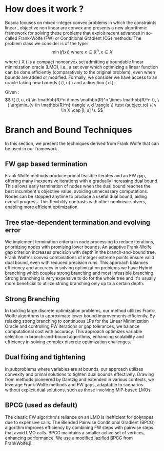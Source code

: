 # How does it work  ?

Boscia focuses on mixed-integer convex problems in which the constraints linear , objective non linear  are convex and presents a new algorithmic framework for solving these problems that exploit recent advances in so-called Frank-Wolfe (FW) or Conditional Gradient (CG) methods. The problem class we consider is of the type: 
$$
\min ( f(x) ) \text{ where } x \in \mathbb{R}^n, \, x \in X
$$

where \( X \) is a compact nonconvex set admitting a boundable linear minimization oracle (LMO), i.e., a set over which optimizing a linear function can be done efficiently (comparatively to the original problem), even when bounds are added or modified. Formally, we consider we have access to an oracle taking new bounds \( (l, u) \) and a direction \( d \):

Given : 
$$
\( (l, u, d) \in \mathbb{R}^n \times \mathbb{R}^n \times \mathbb{R}^n \),  \( \arg\min_{v \in \mathbb{R}^n} \langle v, d \rangle \) 
 \text {subject to}    \( v \in X \cap [l, u] \).
$$


# Branch and Bound Techniques 

In this section, we present the techniques derived from Frank Wolfe that can be used in our
framework .

## FW gap based termination 

Frank-Wolfe methods produce primal feasible iterates and an FW gap, offering many inexpensive iterations with a gradually increasing dual bound. This allows early termination of nodes when the dual bound reaches the best incumbent's objective value, avoiding unnecessary computations. Nodes can be stopped anytime to produce a useful dual bound, aiding overall progress. This flexibility contrasts with other nonlinear solvers, enabling more efficient optimization.

## Tree stae-dependent termination and evolving error 

We implement termination criteria in node processing to reduce iterations, prioritizing nodes with promising lower bounds. An adaptive Frank-Wolfe gap criterion increases precision with depth in the branch-and-bound tree. Frank Wolfe's convex combinations of integer extreme points ensure valid dual bound, even with reduced precision runs. This approach balances efficiency and accuracy in solving optimization problems.we have Hybrid branching which couples strong branching and most infeasible branching. Strong branching is very expensive to do for the whole tree and it's usually more beneficial to utilize strong branching only up to a certain depth.




## Strong Branching 

In tackling large discrete optimization problems, our method utilizes Frank-Wolfe algorithms to approximate lower bound improvements efficiently. By relaxing strong branching to continuous LPs for the Linear Minimization Oracle and controlling FW iterations or gap tolerances, we balance computational cost with accuracy. This approach optimizes variable selection in branch-and-bound algorithms, enhancing scalability and efficiency in solving complex discrete optimization challenges.

## Dual fixing and tightening 

In subproblems where variables are at bounds, our approach utilizes convexity and primal solutions to tighten dual bounds effectively. Drawing from methods pioneered by Dantzig and extended in various contexts, we leverage Frank-Wolfe methods and FW gaps, adaptable to scenarios without explicit dual solutions, such as those involving MIP-based LMOs.




## BPCG (used as default)

The classic FW algorithm's reliance on an LMO is inefficient for polytopes due to expensive calls. The Blended Pairwise Conditional Gradient (BPCG) algorithm improves efficiency by combining FW steps with pairwise steps that avoid LMO calls. BPCG maintains a smaller active set of vertices, enhancing performance. We use a modified lazified BPCG from FrankWolfe.jl.






